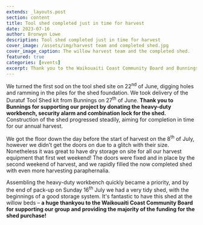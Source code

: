 ```yaml
---
extends: _layouts.post
section: content
title: Tool shed completed just in time for harvest
date: 2023-07-16
author: Bronwyn Lowe
description: Tool shed completed just in time for harvest 
cover_image: /assets/img/harvest team and completed shed.jpg
cover_image_caption: The willow harvest team and the completed shed.
featured: true
categories: [events]
excerpt: Thank you to the Waikouaiti Coast Community Board and Bunnings for supporting our group.
---
```


We turned the first sod on the tool shed site on 22<sup>nd</sup> of June, digging holes and ramming in the piles for the shed foundation. We took delivery of the Duratuf Tool Shed kit from Bunnings on 27<sup>th</sup> of June. **Thank you to Bunnings for supporting our project by donating the heavy-duty workbench, security alarm and combination lock for the shed.** Construction of the shed progressed steadily, aiming for completion in time for our annual harvest. 

<x-img src="/assets/img/preparing foundations.jpg" caption='Preparing the shed foundation' class="float-right w-1/3 mx-2 my-2"/>

We got the floor down the day before the start of harvest on the 8<sup>th</sup> of July, however we didn’t get the doors on due to a glitch with their size. Nonetheless it was great to have dry storage on site for all our harvest equipment that first wet weekend! The doors were fixed and in place by the second weekend of harvest, and we rapidly filled the now completed shed with even more harvesting paraphernalia. 

<x-img src="/assets/img/assembling walls.jpg" caption='Assembling the walls' class="float-right w-1/3 mx-2 my-2"/>

<x-img src="/assets/img/securing roof.jpg" caption='Securing the roof and preparing to lay the timber floor' class="float-right w-1/3 mx-2 my-2"/>

Assembling the heavy-duty workbench quickly became a priority, and by the end of pack-up on Sunday 16<sup>th</sup> July we had a very tidy shed, with the beginnings of a good storage system. It's fantastic to have this shed at the willow beds – **a huge thankyou to the Waikouaiti Coast Community Board for supporting our group and providing the majority of the funding for the shed purchase!**







<x-img src="/assets/img/nearly completed for harvest.jpg" caption='The almost completed shed in use for the first day of willow harvest 2023' class="float-right w-1/3 mx-2 my-2"/>

<x-img src="/assets/img/organising shed storage.jpg" caption='Organising storage inside the shed' class="float-right w-1/3 mx-2 my-2"/>